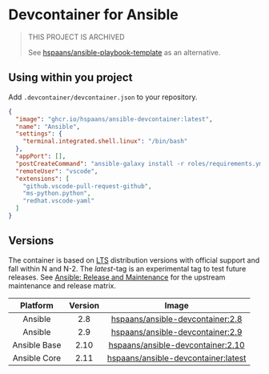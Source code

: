 # Devcontainer for Ansible

> THIS PROJECT IS ARCHIVED
>
> See [hspaans/ansible-playbook-template](https://github.com/hspaans/ansible-playbook-template) as an alternative.

## Using within you project

Add `.devcontainer/devcontainer.json` to your repository.

```json
{
  "image": "ghcr.io/hspaans/ansible-devcontainer:latest",
  "name": "Ansible",
  "settings": {
    "terminal.integrated.shell.linux": "/bin/bash"
  },
  "appPort": [],
  "postCreateCommand": "ansible-galaxy install -r roles/requirements.yml",
  "remoteUser": "vscode",
  "extensions": [
    "github.vscode-pull-request-github",
    "ms-python.python",
    "redhat.vscode-yaml"
  ]
}
```

## Versions

The container is based on [LTS](https://en.wikipedia.org/wiki/Long-term_support) distribution versions with official support and fall within N and N-2. The *latest*-tag is an experimental tag to test future releases. See [Ansible: Release and Maintenance](ansible-releases) for the upstream maintenance and release matrix.

| Platform     | Version | Image                                                             |
|:------------:|:-------:|:-----------------------------------------------------------------:|
| Ansible      | 2.8     | [hspaans/ansible-devcontainer:2.8][ansible-devcontainer:2.8]       |
| Ansible      | 2.9     | [hspaans/ansible-devcontainer:2.9][ansible-devcontainer:2.9]       |
| Ansible Base | 2.10    | [hspaans/ansible-devcontainer:2.10][ansible-devcontainer:2.10]     |
| Ansible Core | 2.11    | [hspaans/ansible-devcontainer:latest][ansible-devcontainer:latest] |

[ansible]: https://github.com/ansible/ansible
[ansible-releases]: https://docs.ansible.com/ansible/devel/reference_appendices/release_and_maintenance.html
[molecule]: https://github.com/ansible-community/molecule
[ansible-devcontainer:latest]: ghcr.io/hspaans/ansible-devcontainer:latest
[ansible-devcontainer:2.8]: ghcr.io/hspaans/ansible-devcontainer:2.8
[ansible-devcontainer:2.9]: ghcr.io/hspaans/ansible-devcontainer:2.9
[ansible-devcontainer:2.10]: ghcr.io/hspaans/ansible-devcontainer:2.10
